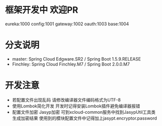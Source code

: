 # 框架开发中 欢迎PR
eureka:1000
config:1001
gateway:1002
oauth:1003
base:1004

# 分支说明
- master: Spring Cloud Edgware.SR2 / Spring Boot 1.5.9.RELEASE
- Finchley: Spring Cloud Finchley.M7 / Spring Boot 2.0.0.M7

# 开发注意
- 若配置文件出现乱码 请修改编译器文件编码格式为UTF-8
- 使用Lombok简化开发 开发时记得安装Lombok插件避免编译器报错
- 配置文件加密 Jasyp加密 可到xcloud-common服务中找到JasypUtil工具类生成加密结果 使用到的模块配置文件中记得加上jasypt.encryptor.password